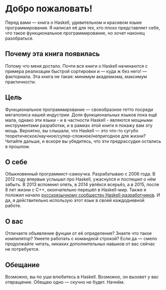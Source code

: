 # Добро пожаловать!

Перед вами &mdash; книга о Haskell, удивительном и красивом языке программирования. Я написал её для тех, кто плохо представляет себе, что такое функциональное программирование, но хочет наконец разобраться.

## Почему эта книга появилась

Потому что меня достало. Почти все книги о Haskell начинаются с примера реализации быстрой сортировки и &mdash; куда ж без него! &mdash; факториала. Эта книга не такая: минимум академизма, максимум практичности.

## Цель

Функциональное программирование &mdash; своеобразное гетто посреди мегаполиса нашей индустрии. Доля функциональных языков пока ещё мала, однако эти языки - и в частности Haskell - являются мощными инструментами разработки, и в рамках этой книги я покажу вам эту мощь. Вероятно, вы слышали, что Haskell &mdash; это что-то сугубо теоретическое/научное/супер-сложное/непригодное для жизни? Читайте дальше, и вскоре вы убедитесь, что эти предрассудки остались в прошлом.

## О себе

Обыкновенный программист-самоучка. Разрабатываю с 2006 года. В 2012 году впервые услышал про Haskell, ужаснулся и поспешил о нём забыть. В 2013 вспомнил опять, в 2014 увлёкся всерьёз, а в 2015, после 8 лет жизни с C++, окончательно перешёл в Haskell-мир. Также я положил начало [русскоязычному сообществу Haskell-разработчиков](http://ruhaskell.org/). И да, я действительно использую этот язык в своей каждодневной работе.

## О вас

Отличаете объявление фунции от её определения? Знаете что такое компилятор? Умеете работать с командной строкой? Если да &mdash; смело продолжайте читать, никаких дополнительных навыков от вас сейчас не потребуется.

## Обещание

Возможно, вы по уши влюбитесь в Haskell. Возможно, он вызовет у вас отвращение. Обещаю одно &mdash; скучно не будет. Начнём.

<div style="padding-top: 20px; padding-bottom: 50px;" class="right">
<a href="/haskell-faq.html" class="btn waves-effect waves-light"><span class="fa fa-angle-double-right chapter-arrow"></span></a>
</div>

